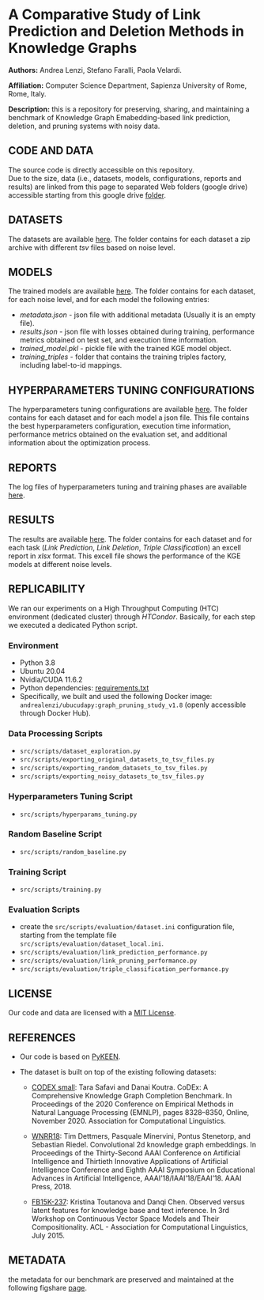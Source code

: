# A Comparative Study of Link Prediction and Deletion Methods in Knowledge Graphs

**Authors:** Andrea Lenzi, Stefano Faralli, Paola Velardi. <br>

**Affiliation:** Computer Science Department, Sapienza University of Rome, Rome, Italy. <br>

**Description:** this is a repository for preserving, sharing, and maintaining a benchmark of 
Knowledge Graph Emabedding-based link prediction, deletion, and pruning systems with noisy data. <br>


## CODE AND DATA
The source code is directly accessible on this repository.  
Due to the size, data (i.e., datasets, models, configurations, reports and results) are linked 
from this page to separated Web folders (google drive) accessible starting from this google drive 
<a href="https://drive.google.com/drive/folders/1h_B_0Kent6_F9j8xghKmgAejFF2vRyH-?usp=share_link">folder</a>.


## DATASETS
The datasets are available 
<a href="https://drive.google.com/drive/folders/19uCbXuMMIgJlMD5JTJAdg8odIsPycWDl?usp=share_link">here</a>.
The folder contains for each dataset a zip archive with different *tsv* files based on noise level.


## MODELS
The trained models are available 
<a href="https://drive.google.com/drive/folders/1VW3s2XTPz7AaUgjqYn9AbW9N1RqQETsk?usp=share_link">here</a>. 
The folder contains for each dataset, for each noise level, and for each model the following entries:
* *metadata.json* - json file with additional metadata (Usually it is an empty file).
* *results.json* - json file with losses obtained during training, 
                  performance metrics obtained on test set, 
                  and execution time information.
* *trained_model.pkl* - pickle file with the trained KGE model object.
* *training_triples* - folder that contains the training triples factory, including label-to-id mappings.


## HYPERPARAMETERS TUNING CONFIGURATIONS
The hyperparameters tuning configurations are available 
<a href="https://drive.google.com/drive/folders/11S3kD3Q2xLzyuobEVGK4tYV_ZjWvkLQn?usp=share_link">here</a>.
The folder contains for each dataset and for each model a json file. 
This file contains the best hyperparameters configuration, execution time information, 
performance metrics obtained on the evaluation set, and additional information about the optimization process.


## REPORTS
The log files of hyperparameters tuning and training phases are available 
<a href="https://drive.google.com/drive/folders/105h7Wc_JgBfKVCu7uKreBtDQ-U8FFlq-?usp=share_link">here</a>.


## RESULTS
The results are available 
<a href="https://drive.google.com/drive/folders/1m2KgYbSbMXM1VmC5snmuT9UFhH11MRO1?usp=share_link">here</a>.
The folder contains for each dataset and for each task 
(*Link Prediction*, *Link Deletion*, *Triple Classificatio*n) an excell report in *xlsx* format.
This excell file shows the performance of the KGE models at different noise levels.


## REPLICABILITY

We ran our experiments on a High Throughput Computing (HTC) environment 
(dedicated cluster) through *HTCondor*.
Basically, for each step we executed a dedicated Python script.

### Environment
* Python 3.8
* Ubuntu 20.04
* Nvidia/CUDA 11.6.2
* Python dependencies: [requirements.txt](requirements.txt)
* Specifically, we built and used the following Docker image: 
  ``andrealenzi/ubucudapy:graph_pruning_study_v1.8``
  (openly accessible through Docker Hub).


### Data Processing Scripts
* ``src/scripts/dataset_exploration.py``
* ``src/scripts/exporting_original_datasets_to_tsv_files.py``
* ``src/scripts/exporting_random_datasets_to_tsv_files.py``
* ``src/scripts/exporting_noisy_datasets_to_tsv_files.py``

### Hyperparameters Tuning Script
* ``src/scripts/hyperparams_tuning.py``

### Random Baseline Script
* ``src/scripts/random_baseline.py``

### Training Script
* ``src/scripts/training.py``

### Evaluation Scripts
* create the ``src/scripts/evaluation/dataset.ini`` configuration file, starting from 
  the template file ``src/scripts/evaluation/dataset_local.ini``.
* ``src/scripts/evaluation/link_prediction_performance.py``
* ``src/scripts/evaluation/link_pruning_performance.py``
* ``src/scripts/evaluation/triple_classification_performance.py``



## LICENSE
Our code and data are licensed with a [MIT License](LICENSE).


## REFERENCES
* Our code is based on <a href="https://github.com/pykeen/pykeen">PyKEEN</a>. <br>

* The dataset is built on top of the existing following datasets:

    * <a href="https://github.com/tsafavi/codex">CODEX small</a>: Tara Safavi and Danai Koutra. 
      CoDEx: A Comprehensive Knowledge Graph Completion Benchmark. 
      In Proceedings of the 2020 Conference on Empirical Methods in Natural Language Processing (EMNLP), 
      pages 8328–8350, Online, November 2020. Association for Computational Linguistics. 

    * <a href="https://github.com/TimDettmers/ConvE">WNRR18</a>: 
      Tim Dettmers, Pasquale Minervini, Pontus Stenetorp, and Sebastian Riedel. 
      Convolutional 2d knowledge graph embeddings. 
      In Proceedings of the Thirty-Second AAAI Conference on Artificial Intelligence and 
      Thirtieth Innovative Applications of Artificial Intelligence Conference and 
      Eighth AAAI Symposium on Educational Advances in Artificial Intelligence, 
      AAAI’18/IAAI’18/EAAI’18. AAAI Press, 2018.

    * <a href="https://www.microsoft.com/en-us/download/details.aspx?id=52312">FB15K-237</a>: 
      Kristina Toutanova and Danqi Chen. 
      Observed versus latent features for knowledge base and text inference. 
      In 3rd Workshop on Continuous Vector Space Models and Their Compositionality.
      ACL - Association for Computational Linguistics, July 2015.


## METADATA
the metadata for our benchmark are preserved and maintained at the following figshare 
<a href="https://figshare.com/articles/dataset/noisy-kgs-benchmark/22778945">page</a>.


